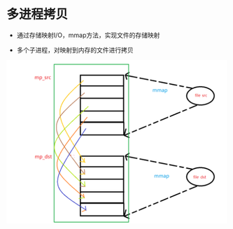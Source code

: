 # 多进程拷贝

* 通过存储映射I/O，mmap方法，实现文件的存储映射

* 多个子进程，对映射到内存的文件进行拷贝

![mult_process_cp](mult_process_cp.png)